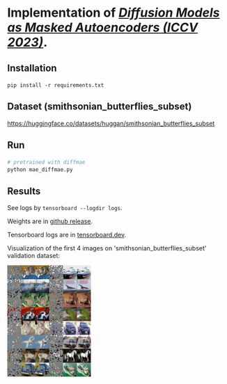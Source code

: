 # Implementation of [*Diffusion Models as Masked Autoencoders (ICCV 2023)*](https://openaccess.thecvf.com/content/ICCV2023/papers/Wei_Diffusion_Models_as_Masked_Autoencoders_ICCV_2023_paper.pdf).


## Installation
`pip install -r requirements.txt`

## Dataset (smithsonian_butterflies_subset)
https://huggingface.co/datasets/huggan/smithsonian_butterflies_subset

## Run
```bash
# pretrained with diffmae
python mae_diffmae.py
```

## Results
See logs by `tensorboard --logdir logs`.

Weights are in [github release](https://github.com/IcarusWizard/MAE/releases/tag/cifar10).

Tensorboard logs are in [tensorboard.dev](https://tensorboard.dev/experiment/zngzZ89bTpyM1B2zVrD7Yw/#scalars).

Visualization of the first 4 images on 'smithsonian_butterflies_subset' validation dataset:

![avatar](pic/mae-cifar10-reconstruction.png)
